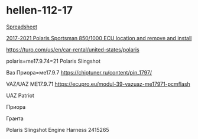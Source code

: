 # hellen-112-17


[Spreadsheet](https://docs.google.com/spreadsheets/d/1tG2D43BH8SXMTmPQf_461dmxhCe58JP2_1n4kO6hWnw)


[2017-2021 Polaris Sportsman 850/1000 ECU location and remove and install](https://www.youtube.com/watch?v=w_LknQJbFeo)


https://turo.com/us/en/car-rental/united-states/polaris


polaris=me17.9.74=21 Polaris Slingshot

Ваз Приора=ме17.9.7
https://chiptuner.ru/content/pin_1797/


VAZ/UAZ ME17.9.71
https://ecupro.eu/modul-39-vazuaz-me17971-pcmflash

UAZ Patriot

Приора

Гранта







Polaris Slingshot Engine Harness 2415265
